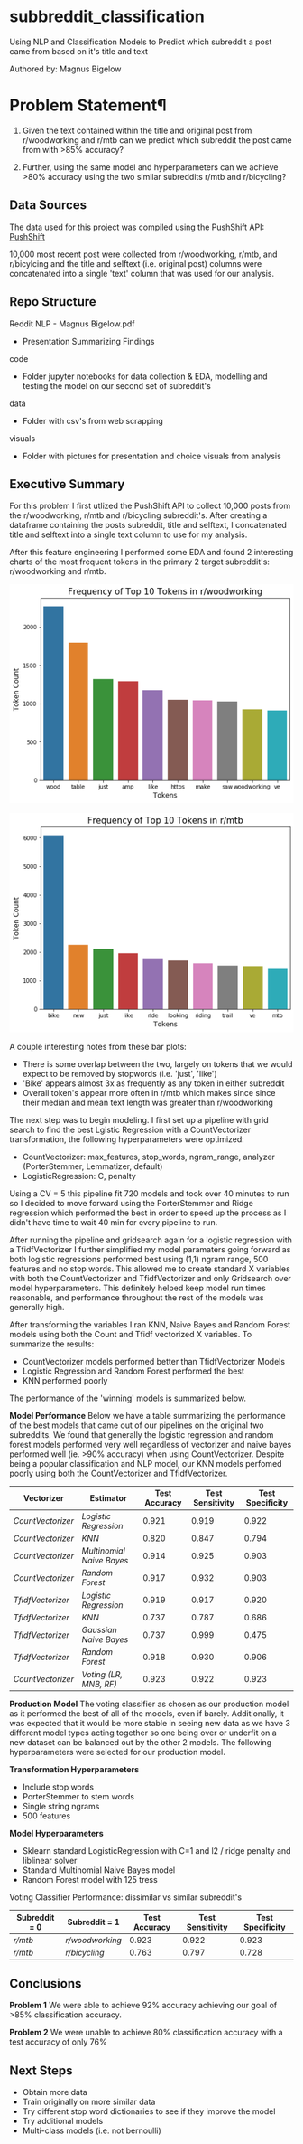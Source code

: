 # subbreddit_classification
Using NLP and Classification Models to Predict which subreddit a post came from based on it's title and text

Authored by: Magnus Bigelow

# Problem Statement¶

1) Given the text contained within the title and original post from r/woodworking and r/mtb can we predict which subreddit the post came from with >85% accuracy?

2) Further, using the same model and hyperparameters can we achieve >80% accuracy using the two similar subreddits r/mtb and r/bicycling?

## Data Sources 

The data used for this project was compiled using the PushShift API: 
    [PushShift](https://pushshift.io/api-parameters/)

10,000 most recent post were collected from r/woodworking, r/mtb, and r/bicylcing and the title and selftext (i.e. original post) columns were concatenated into a single 'text' column that was used for our analysis.

## Repo Structure

Reddit NLP - Magnus Bigelow.pdf
- Presentation Summarizing Findings

code
- Folder jupyter notebooks for data collection & EDA, modelling and testing the model on our second set of subreddit's

data
- Folder with csv's from web scrapping

visuals
- Folder with pictures for presentation and choice visuals from analysis

## Executive Summary

For this problem I first utlized the PushShift API to collect 10,000 posts from the r/woodworking, r/mtb and r/bicycling subreddit's. After creating a dataframe containing the posts subreddit, title and selftext, I concatenated title and selftext into a single text column to use for my analysis.  

After this feature engineering I performed some EDA and found 2 interesting charts of the most frequent tokens in the primary 2 target subreddit's: r/woodworking and r/mtb.

![wood](./visuals/download-1.png)

![mtb](./visuals/download.png)

A couple interesting notes from these bar plots:
- There is some overlap between the two, largely on tokens that we would expect to be removed by stopwords (i.e. 'just', 'like')
- 'Bike' appears almost 3x as frequently as any token in either subreddit
- Overall token's appear more often in r/mtb which makes since since their median and mean text length was greater than r/woodworking

The next step was to begin modeling. I first set up a pipeline with grid search to find the best Lgistic Regression with a CountVectorizer transformation, the following hyperparameters were optimized:
- CountVectorizer: max_features, stop_words, ngram_range, analyzer (PorterStemmer, Lemmatizer, default)
- LogisticRegression: C, penalty

Using a CV = 5 this pipeline fit 720 models and took over 40 minutes to run so I decided to move forward using the PorterStemmer and Ridge regression which performed the best in order to speed up the process as I didn't have time to wait 40 min for every pipeline to run. 

After running the pipeline and gridsearch again for a logistic regression with a TfidfVectorizer I further simplified my model paramaters going forward as both logistic regressions performed best using (1,1) ngram range, 500 features and no stop words. This allowed me to create standard X variables with both the CountVectorizer and TfidfVectorizer and only Gridsearch over model hyperparameters. This definitely helped keep model run times reasonable, and performance throughout the rest of the models was generally high.

After transforming the variables I ran KNN, Naive Bayes and Random Forest models using both the Count and Tfidf vectorized X variables. To summarize the results:
- CountVectorizer models performed better than TfidfVectorizer Models
- Logistic Regression and Random Forest performed the best
- KNN performed poorly

The performance of the 'winning' models is summarized below.

**Model Performance**
Below we have a table summarizing the performance of the best models that came out of our pipelines on the original two subreddits. We found that generally the logistic regression and random forest models performed very well regardless of vectorizer and naive bayes performed well (ie. >90% accuracy) when using CountVectorizer. Despite being a popular classification and NLP model, our KNN models perfomed poorly using both the CountVectorizer and TfidfVectorizer.

| **Vectorizer**    | **Estimator**             | **Test Accuracy** | **Test Sensitivity** | **Test Specificity** |
|-------------------|---------------------------|-------------------|----------------------|----------------------|
| *CountVectorizer* | *Logistic Regression*     | 0.921             | 0.919                | 0.922                |
| *CountVectorizer* | *KNN*                     | 0.820             | 0.847                | 0.794                |
| *CountVectorizer* | *Multinomial Naive Bayes* | 0.914             | 0.925                | 0.903                |
| *CountVectorizer* | *Random Forest*           | 0.917             | 0.932                | 0.903                |
| *TfidfVectorizer* | *Logistic Regression*     | 0.919             | 0.917                | 0.920                |
| *TfidfVectorizer* | *KNN*                     | 0.737             | 0.787                | 0.686                |
| *TfidfVectorizer* | *Gaussian Naive Bayes*    | 0.737             | 0.999                | 0.475                |
| *TfidfVectorizer* | *Random Forest*           | 0.918             | 0.930                | 0.906                |
| *CountVectorizer* | *Voting (LR, MNB, RF)*    | 0.923             | 0.922                | 0.923                |

**Production Model**
The voting classifier as chosen as our production model as it performed the best of all of the models, even if barely. Additionally, it was expected that it would be more stable in seeing new data as we have 3 different model types acting together so one being over or underfit on a new dataset can be balanced out by the other 2 models. The following hyperparameters were selected for our production model.

**Transformation Hyperparameters**
- Include stop words
- PorterStemmer to stem words
- Single string ngrams
- 500 features

**Model Hyperparameters**
- Sklearn standard LogisticRegression with C=1 and l2 / ridge penalty and liblinear solver
- Standard Multinomial Naive Bayes model
- Random Forest model with 125 tress

Voting Classifier Performance: dissimilar vs similar subreddit's

| **Subreddit = 0**    | **Subreddit = 1**      | **Test Accuracy** | **Test Sensitivity** | **Test Specificity** |
|-------------------|---------------------------|-------------------|----------------------|----------------------|
| *r/mtb* | *r/woodworking*    | 0.923             | 0.922                | 0.923                |
| *r/mtb* | *r/bicycling*    | 0.763            | 0.797                | 0.728               |

## Conclusions

**Problem 1**
We were able to achieve 92% accuracy achieving our goal of >85% classification accuracy.

**Problem 2**
We were unable to achieve 80% classification accuracy with a test accuracy of only 76%

## Next Steps

- Obtain more data
- Train originally on more similar data
- Try different stop word dictionaries to see if they improve the model
- Try additional models
- Multi-class models (i.e. not bernoulli)
